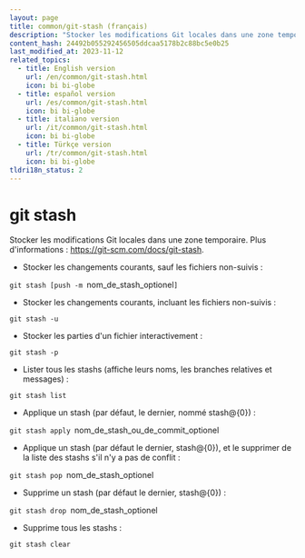 ```yaml
---
layout: page
title: common/git-stash (français)
description: "Stocker les modifications Git locales dans une zone temporaire."
content_hash: 24492b055292456505ddcaa5178b2c88bc5e0b25
last_modified_at: 2023-11-12
related_topics:
  - title: English version
    url: /en/common/git-stash.html
    icon: bi bi-globe
  - title: español version
    url: /es/common/git-stash.html
    icon: bi bi-globe
  - title: italiano version
    url: /it/common/git-stash.html
    icon: bi bi-globe
  - title: Türkçe version
    url: /tr/common/git-stash.html
    icon: bi bi-globe
tldri18n_status: 2
---
```

# git stash

Stocker les modifications Git locales dans une zone temporaire.
Plus d'informations : <https://git-scm.com/docs/git-stash>.

- Stocker les changements courants, sauf les fichiers non-suivis :

`git stash [push -m `<span class="tldr-var badge badge-pill bg-dark-lm bg-white-dm text-white-lm text-dark-dm font-weight-bold">nom_de_stash_optionel</span>`]`

- Stocker les changements courants, incluant les fichiers non-suivis :

`git stash -u`

- Stocker les parties d'un fichier interactivement :

`git stash -p`

- Lister tous les stashs (affiche leurs noms, les branches relatives et messages) :

`git stash list`

- Applique un stash (par défaut, le dernier, nommé stash@{0}) :

`git stash apply `<span class="tldr-var badge badge-pill bg-dark-lm bg-white-dm text-white-lm text-dark-dm font-weight-bold">nom_de_stash_ou_de_commit_optionel</span>

- Applique un stash (par défaut le dernier, stash@{0}), et le supprimer de la liste des stashs s'il n'y a pas de conflit :

`git stash pop `<span class="tldr-var badge badge-pill bg-dark-lm bg-white-dm text-white-lm text-dark-dm font-weight-bold">nom_de_stash_optionel</span>

- Supprime un stash (par défaut le dernier, stash@{0}) :

`git stash drop `<span class="tldr-var badge badge-pill bg-dark-lm bg-white-dm text-white-lm text-dark-dm font-weight-bold">nom_de_stash_optionel</span>

- Supprime tous les stashs :

`git stash clear`
